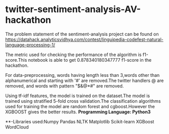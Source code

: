 # twitter-sentiment-analysis-AV-hackathon
The problem statement of the sentiment-analysis project can be found on https://datahack.analyticsvidhya.com/contest/linguipedia-codefest-natural-language-processing-1/

The metric used for checking the performance of the algorithm is f1-score.This notebook is able to get 0.878340180347777 f1-score in the hackathon.

For data-preprocessing, words having length less than 3,words other than alphanumerical and starting with '#' are removed.The twitter handlers @ are removed, and words with pattern "$&@*#" are removed.

Using tf-idf features, the model is trained on the dataset.The model is trained using stratified 5-fold cross validation.The classification algorithms used for training the model are random forest and cgboost.However the XGBOOST gives the better results.
**Programming Language: Python3**

 **-Libraries used:Numpy
  Pandas
  NLTK
  Matplotlib
  Scikit-learn
  XGBoost
  WordCloud
                
